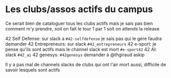<!-- TITLE: Clubs -->
<!-- SUBTITLE: A quick summary of Clubs -->

# Les clubs/assos actifs du campus
Ce serait bien de cataloguer tous les clubs actifs mais je sais pas bien comment m'y prendre, soit on fait le tour 1 par 1 soit on attends la release

42 Self Defense: sur slack a `#42-selfdefense` je sais pas qui le gere faudra demander
42 Entrepreneurs: sur slack `#42_entrepreneurs`
42 e-sport: je pense qu'ils sont actifs mais le channel slack est mort `#e-sport42`
42 AI: slack `#42_ai`
42 genesys: `#42genesys` demander à @thgiraud askip


Il y a pas mal de channels slacks de clubs qui ont l'air mort aussi, difficile de savoir lesquels sont actifs